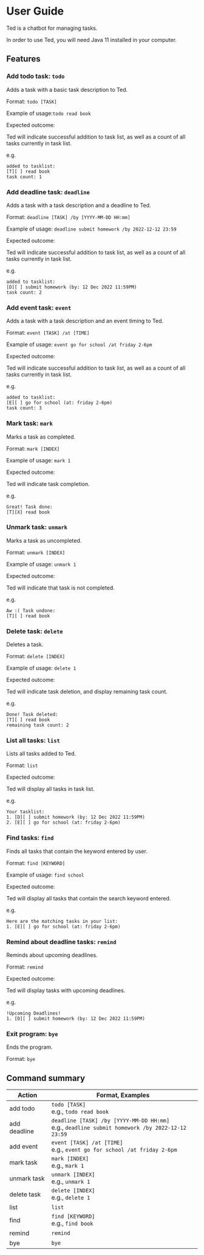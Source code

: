 # User Guide
Ted is a chatbot for managing tasks.

In order to use Ted, you will need Java 11 installed in your computer.

## Features 

### Add todo task: `todo`

Adds a task with a basic task description to Ted.

Format: `todo [TASK]`

Example of usage:`todo read book`

Expected outcome:

Ted will indicate successful addition to task list, as well as a count of all tasks currently in task list.

e.g.
```
added to tasklist:
[T][ ] read book
task count: 1
```

### Add deadline task: `deadline`

Adds a task with a task description and a deadline to Ted.

Format: `deadline [TASK] /by [YYYY-MM-DD HH:mm]`

Example of usage: `deadline submit homework /by 2022-12-12 23:59`

Expected outcome:

Ted will indicate successful addition to task list, as well as a count of all tasks currently in task list.


e.g.
```
added to tasklist:
[D][ ] submit homework (by: 12 Dec 2022 11:59PM)
task count: 2
```

### Add event task: `event`

Adds a task with a task description and an event timing to Ted.

Format: `event [TASK] /at [TIME]`

Example of usage: `event go for school /at friday 2-6pm`

Expected outcome:

Ted will indicate successful addition to task list, as well as a count of all tasks currently in task list.

e.g.
```
added to tasklist:
[E][ ] go for school (at: friday 2-6pm)
task count: 3
```

### Mark task: `mark`

Marks a task as completed.

Format: `mark [INDEX]`

Example of usage: `mark 1`

Expected outcome:

Ted will indicate task completion. 

e.g.
```
Great! Task done:
[T][X] read book
```

### Unmark task: `unmark`

Marks a task as uncompleted.

Format: `unmark [INDEX]`

Example of usage: `unmark 1`

Expected outcome:

Ted will indicate that task is not completed.

e.g.
```
Aw :( Task undone:
[T][ ] read book
```

### Delete task: `delete`

Deletes a task.

Format: `delete [INDEX]`

Example of usage: `delete 1`

Expected outcome:

Ted will indicate task deletion, and display remaining task count.

e.g.
```
Done! Task deleted:
[T][ ] read book 
remaining task count: 2
```

### List all tasks: `list`

Lists all tasks added to Ted.

Format: `list`

Expected outcome:

Ted will display all tasks in task list.

e.g.
```
Your tasklist:
1. [D][ ] submit homework (by: 12 Dec 2022 11:59PM)
2. [E][ ] go for school (at: friday 2-6pm)
```

### Find tasks: `find`

Finds all tasks that contain the keyword entered by user.

Format: `find [KEYWORD]`

Example of usage: `find school`

Expected outcome:

Ted will display all tasks that contain the search keyword entered.

e.g.
```
Here are the matching tasks in your list:
1. [E][ ] go for school (at: friday 2-6pm)
```
### Remind about deadline tasks: `remind`

Reminds about upcoming deadlines.

Format: `remind`

Expected outcome:

Ted will display tasks with upcoming deadlines.

e.g.
```
!Upcoming Deadlines!
1. [D][ ] submit homework (by: 12 Dec 2022 11:59PM)
```

### Exit program: `bye`

Ends the program.

Format: `bye`

## Command summary

| Action       | Format, Examples                                                                                   |
|--------------|----------------------------------------------------------------------------------------------------|
| add todo     | `todo [TASK]`<br/>e.g., `todo read book`                                                           |
| add deadline | `deadline [TASK] /by [YYYY-MM-DD HH:mm]`<br/>e.g., `deadline submit homework /by 2022-12-12 23:59` |
| add event    | `event [TASK] /at [TIME]`<br/>e.g., `event go for school /at friday 2-6pm`                         |
| mark task    | `mark [INDEX]`<br/>e.g., `mark 1`                                                                  |
| unmark task  | `unmark [INDEX]`<br/>e.g., `unmark 1`                                                              |
| delete task  | `delete [INDEX]`<br/>e.g., `delete 1`                                                              |
| list         | `list`                                                                                             |
| find         | `find [KEYWORD]`<br/>e.g., `find book`                                                             |
| remind       | `remind`                                                                                           |
| bye          | `bye`                                                                                              |
